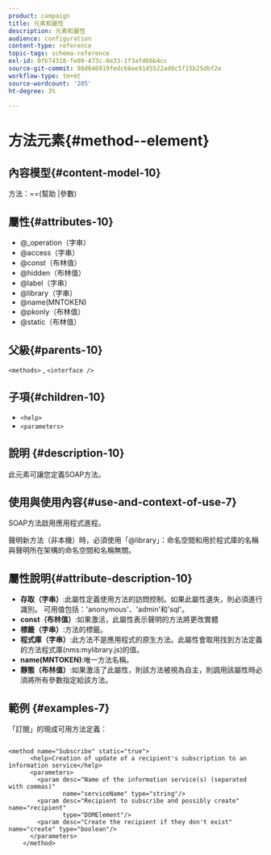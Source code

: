 ```yaml
---
product: campaign
title: 元素和屬性
description: 元素和屬性
audience: configuration
content-type: reference
topic-tags: schema-reference
exl-id: 0fb74318-fe09-473c-8e33-1f3afd66b4cc
source-git-commit: 98d646919fedc66ee9145522ad0c5f15b25dbf2e
workflow-type: tm+mt
source-wordcount: '205'
ht-degree: 3%

---
```


# 方法元素{#method--element}

## 內容模型{#content-model-10}

方法：==(幫助 |參數)

## 屬性{#attributes-10}

* @_operation（字串）
* @access（字串）
* @const（布林值）
* @hidden（布林值）
* @label（字串）
* @library（字串）
* @name(MNTOKEN)
* @pkonly（布林值）
* @static（布林值）

## 父級{#parents-10}

`<methods>`  ,  `<interface />`

## 子項{#children-10}

* `<help>`
* `<parameters>`

## 說明 {#description-10}

此元素可讓您定義SOAP方法。

## 使用與使用內容{#use-and-context-of-use-7}

SOAP方法啟用應用程式進程。

聲明新方法（非本機）時，必須使用「@library」：命名空間和用於程式庫的名稱與聲明所在架構的命名空間和名稱無關。

## 屬性說明{#attribute-description-10}

* **存取（字串）**:此屬性定義使用方法的訪問控制。如果此屬性遺失，則必須進行識別。 可用值包括：&#39;anonymous&#39;、&#39;admin&#39;和&#39;sql&#39;。
* **const（布林值）**:如果激活，此屬性表示聲明的方法將更改實體
* **標籤（字串）**:方法的標籤。
* **程式庫（字串）**:此方法不是應用程式的原生方法。此屬性會取用找到方法定義的方法程式庫(nms:mylibrary.js)的值。
* **name(MNTOKEN)**:唯一方法名稱。
* **靜態（布林值）**:如果激活了此屬性，則該方法被視為自主，則調用該屬性時必須將所有參數指定給該方法。

## 範例 {#examples-7}

「訂閱」的現成可用方法定義：

```
 
<method name="Subscribe" static="true">
      <help>Creation of update of a recipient's subscription to an information service</help>
      <parameters>
        <param desc="Name of the information service(s) (separated with commas)"
               name="serviceName" type="string"/>
        <param desc="Recipient to subscribe and possibly create" name="recipient"
               type="DOMElement"/>
        <param desc="Create the recipient if they don't exist" name="create" type="boolean"/>
      </parameters>     
    </method>
```
